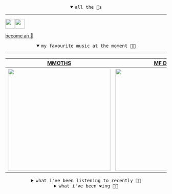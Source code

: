 <details open>

<summary align="center"><samp>all the 🥚s</samp></summary>
<hr />

<a href="https://github.com/pvinis"><img src="https://avatars.githubusercontent.com/u/100233?s=90&v=4" width="30" height="30" /><a href="https://github.com/maxPugh"><img src="https://avatars.githubusercontent.com/u/46350013?s=90&u=52a601eaa2d272b35477d096fe782ebf0a8a1f68&v=4" width="30" height="30" />

<samp><a href="https://github.com/bitttttten/bitttttten/stargazers">become an 🥚</a></samp>

</details>

<details open>

<summary align="center"><samp>my favourite music at the moment 🎵🎶</samp></summary>
<hr />

<!-- toc -->

| [MMOTHS](https://open.spotify.com/artist/0MLOZd8nYoXxHpOzDH0vXJ)                                                                                                 | [MF DOOM](https://open.spotify.com/artist/2pAWfrd7WFF3XhVt9GooDL)                                                                                                | [Yo La Tengo](https://open.spotify.com/artist/5hAhrnb0Ch4ODwWu4tsbpi)                                                                                            | [Madvillain](https://open.spotify.com/artist/2aoFQUeHD1U7pL098lRsDU)                                                                                             |
| ---------------------------------------------------------------------------------------------------------------------------------------------------------------- | ---------------------------------------------------------------------------------------------------------------------------------------------------------------- | ---------------------------------------------------------------------------------------------------------------------------------------------------------------- | ---------------------------------------------------------------------------------------------------------------------------------------------------------------- |
| [<img src="https://i.scdn.co/image/243e6ad5f1ed99d9c7bd5bfda7ace5698b7a3d7c" width="320" height="auto">](https://open.spotify.com/artist/0MLOZd8nYoXxHpOzDH0vXJ) | [<img src="https://i.scdn.co/image/ab6761610000e5eb1ca139a174e216880498dc16" width="320" height="auto">](https://open.spotify.com/artist/2pAWfrd7WFF3XhVt9GooDL) | [<img src="https://i.scdn.co/image/ab6761610000e5eb8af7f1c6b6c6a743910e4ae7" width="320" height="auto">](https://open.spotify.com/artist/5hAhrnb0Ch4ODwWu4tsbpi) | [<img src="https://i.scdn.co/image/9d7ed68679a970b86faaea230d16334baba5ed4b" width="320" height="auto">](https://open.spotify.com/artist/2aoFQUeHD1U7pL098lRsDU) |

<!-- tocstop -->

</details>

<details>

<summary align="center"><samp>what i've been listening to recently 🎵🎶</samp></summary>
<hr />

<!-- toc -->

| [Memory of Lunch<br />North Americans](https://open.spotify.com/track/2Hyr1HS16seL5t1oQymyIC)                                                                   | [Kintsugi<br />Meitei](https://open.spotify.com/track/7I8v42wxDhfojsq3APrXU0)                                                                                   | [Sky Breaking, Clouds Falling<br />Mason Lindahl](https://open.spotify.com/track/6ngNKPDKaYsld8WCiSOrZ3)                                                        | [Émigré<br />Alela Diane](https://open.spotify.com/track/3t9dQLtZPB8dXRu6QrQYLS)                                                                                |
| --------------------------------------------------------------------------------------------------------------------------------------------------------------- | --------------------------------------------------------------------------------------------------------------------------------------------------------------- | --------------------------------------------------------------------------------------------------------------------------------------------------------------- | --------------------------------------------------------------------------------------------------------------------------------------------------------------- |
| [<img src="https://i.scdn.co/image/ab6761610000e5eb807de3ab19c0dbde55008451" width="320" height="auto">](https://open.spotify.com/track/2Hyr1HS16seL5t1oQymyIC) | [<img src="https://i.scdn.co/image/ab6761610000e5ebc3928a61b3edc78edf7191b7" width="320" height="auto">](https://open.spotify.com/track/7I8v42wxDhfojsq3APrXU0) | [<img src="https://i.scdn.co/image/ab6761610000e5ebd2c2f9faaeeaaa60f554753b" width="320" height="auto">](https://open.spotify.com/track/6ngNKPDKaYsld8WCiSOrZ3) | [<img src="https://i.scdn.co/image/ab6761610000e5eb5a9d7c2b463f930bedf22dcc" width="320" height="auto">](https://open.spotify.com/track/3t9dQLtZPB8dXRu6QrQYLS) |

<!-- tocstop -->

</details>

<details>

<summary align="center"><samp>what i've been ❤️ing 🎵🎶</samp></summary>
<hr />

<!-- toc -->

| [Spectacle Of Ritual<br />Kali Malone](https://open.spotify.com/album/3uZXkg8c5Ibsvuz1ZSpeSD)                                                                   | [Connaissais de Face<br />Khruangbin](https://open.spotify.com/album/2IzUZlhtBvPQYs74KeG6fb)                                                                    | [I Want Wind to Blow<br />The Microphones](https://open.spotify.com/album/6QYoRO2sXThCORAifrP4Bl)                                                               | [What Has Happened<br />Tonstartssbandht](https://open.spotify.com/album/605bdzgFy9TSUCMkgjesoi)                                                                |
| --------------------------------------------------------------------------------------------------------------------------------------------------------------- | --------------------------------------------------------------------------------------------------------------------------------------------------------------- | --------------------------------------------------------------------------------------------------------------------------------------------------------------- | --------------------------------------------------------------------------------------------------------------------------------------------------------------- |
| [<img src="https://i.scdn.co/image/ab67616d0000b2738aab29ed5eb80a22f3c9b395" width="320" height="auto">](https://open.spotify.com/album/3uZXkg8c5Ibsvuz1ZSpeSD) | [<img src="https://i.scdn.co/image/ab67616d0000b273d0eca87ea7f362cf1b8fa19a" width="320" height="auto">](https://open.spotify.com/album/2IzUZlhtBvPQYs74KeG6fb) | [<img src="https://i.scdn.co/image/ab67616d0000b27300c91ccec6800014b8513717" width="320" height="auto">](https://open.spotify.com/album/6QYoRO2sXThCORAifrP4Bl) | [<img src="https://i.scdn.co/image/ab67616d0000b2732b1bd17bf40dc80480164aa0" width="320" height="auto">](https://open.spotify.com/album/605bdzgFy9TSUCMkgjesoi) |

<!-- tocstop -->

</details>
